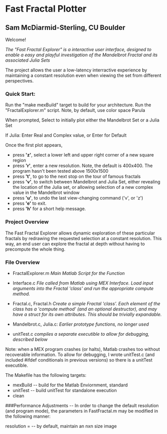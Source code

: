 # Fast Fractal Plotter
##  Sam McDiarmid-Sterling, CU Boulder
Welcome!

*The "Fast Fractal Explorer" is a interactive user interface, designed to enable a easy and playful investigation of the Mandelbrot Fractal and its associated Julia Sets*

The project allows the user a low-latency interractive experience by maintaining a constant resolution even when viewing the set from different perspectives.

### Quick Start:
Run the "make mexBuild" target to build for your architecture.
Run the "FractalExplorer.m" script. Note, by default, use color space Parula

When prompted, Select to initially plot either the Mandelbrot Set or  a Julia Set

If Julia:
    Enter Real and Complex value, or Enter for Default

Once the first plot appears,
* press **'z'**, select a lower left and upper right corner of a new square region
* press **'r'**, enter a new resolution. Note, the default is 400x400. The program hasn't been tested above 1500x1500
* press **'t'**, to go to the next stop on the tour of famous fractals
* press **'v'**, to switch between Mandelbrot and Julia Set, either revealing the location of the Julia set, or allowing selection of a new complex value in the Mandelbrot window
* press **'u'**, to undo the last view-changing command ('v', or 'z')
* press **'e'** to exit.
* press **'h'** for a short help message.



### Project Overview
The Fast Fractal Explorer allows dynamic exploration of these particular fractals by redrawing the requested selection at a constant resolution. This way, an end user can explore the fractal at depth without having to precompute the whole thing.

### File Overview
* FractalExplorer.m *Main Matlab Script for the Function*

* Interface.c *File called from Matlab using MEX Interface. Load input arguments into the Fractal 'class' and run the appropriate compute method.*


* Fractal.c, Fractal.h *Create a simple Fractal 'class'.
    Each element of the class has a 'compute method' (and an optional destructor), and may have a struct for its own attributes. This should be trivially expandable.*
* Mandelbrot.c, Julia.c: *Earlier prototype functions, no longer used*

* unitTest.c *compiles a separate executible to allow for debugging, described below*

Note: when a MEX program crashes (or halts), Matlab crashes too without recoverable information. To allow for debugging, I wrote unitTest.c  (and included #ifdef conditionals in previous versions) so there is a unitTest executible.

The Makefile has the following targets:
* mexBuild -- build for the Matlab Enviornment, standard
* unitTest -- build unitTest for standalone execution
* clean

###Performance Adjustments -- In order to change the default resolution (and program mode), the parameters in FastFractal.m may be modified in the following manner:

resolution = <n> -- by default, maintain an nxn size image
